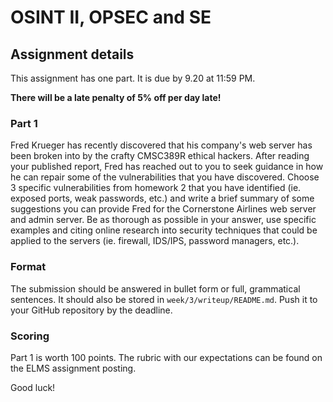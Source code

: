 OSINT II, OPSEC and SE
======

## Assignment details

This assignment has one part. It is due by 9.20 at 11:59 PM.

**There will be a late penalty of 5% off per day late!**

### Part 1

Fred Krueger has recently discovered that his company's web server has been broken into by the crafty CMSC389R ethical hackers. After reading your published report, Fred has reached out to you to seek guidance in how he can repair some of the vulnerabilities that you have discovered.
Choose 3 specific vulnerabilities from homework 2 that you have identified (ie. exposed ports, weak passwords, etc.) and write a brief summary of some suggestions you can provide Fred for the Cornerstone Airlines web server and admin server. Be as thorough as possible in your answer, use specific examples and citing online research into security techniques that could be applied to the servers (ie. firewall, IDS/IPS, password managers, etc.).


### Format

The submission should be answered in bullet form or full, grammatical sentences. It should also be stored in `week/3/writeup/README.md`. Push it to your GitHub repository by the deadline.

### Scoring

Part 1 is worth 100 points. The rubric with our expectations can be found on the ELMS assignment posting. 


Good luck!
